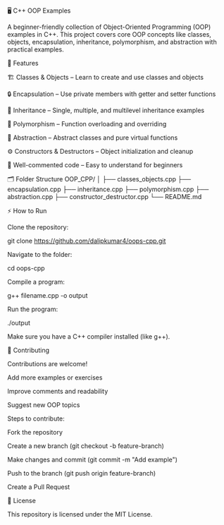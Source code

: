 🖥️ C++ OOP Examples

A beginner-friendly collection of Object-Oriented Programming (OOP) examples in C++.
This project covers core OOP concepts like classes, objects, encapsulation, inheritance, polymorphism, and abstraction with practical examples.

🚀 Features

🏗️ Classes & Objects – Learn to create and use classes and objects

🔒 Encapsulation – Use private members with getter and setter functions

🔗 Inheritance – Single, multiple, and multilevel inheritance examples

🔄 Polymorphism – Function overloading and overriding

🧩 Abstraction – Abstract classes and pure virtual functions

⚙️ Constructors & Destructors – Object initialization and cleanup

📝 Well-commented code – Easy to understand for beginners

🗂️ Folder Structure
OOP_CPP/
│
├── classes_objects.cpp
├── encapsulation.cpp
├── inheritance.cpp
├── polymorphism.cpp
├── abstraction.cpp
├── constructor_destructor.cpp
└── README.md

⚡ How to Run

Clone the repository:

git clone https://github.com/dalipkumar4/oops-cpp.git


Navigate to the folder:

cd oops-cpp


Compile a program:

g++ filename.cpp -o output


Run the program:

./output


Make sure you have a C++ compiler installed (like g++).

🤝 Contributing

Contributions are welcome!

Add more examples or exercises

Improve comments and readability

Suggest new OOP topics

Steps to contribute:

Fork the repository

Create a new branch (git checkout -b feature-branch)

Make changes and commit (git commit -m "Add example")

Push to the branch (git push origin feature-branch)

Create a Pull Request

📜 License

This repository is licensed under the MIT License.

